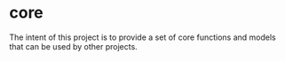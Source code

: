 # core

The intent of this project is to provide a set of core functions and models that can be used by other projects. 
